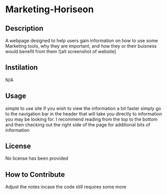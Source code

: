 # Marketing-Horiseon

## Description 
A webpage designed to help users gain information on how to use some Marketing tools, why they are important, and how they or their buisness would benefit from them
![alt screenshot of website]
## Instilation 
N/A
## Usage 
simple to use site if you wish to view the information a bit faster simply go to the navigation bar in the header that will take you directly to information you may be looking for. I recommend reading from the top to the bottom and then checking out the right side of the page for additional bits of information 
## License 
No license has been provided 

## How to Contribute 
Adjust the notes incase the code still requires some more
